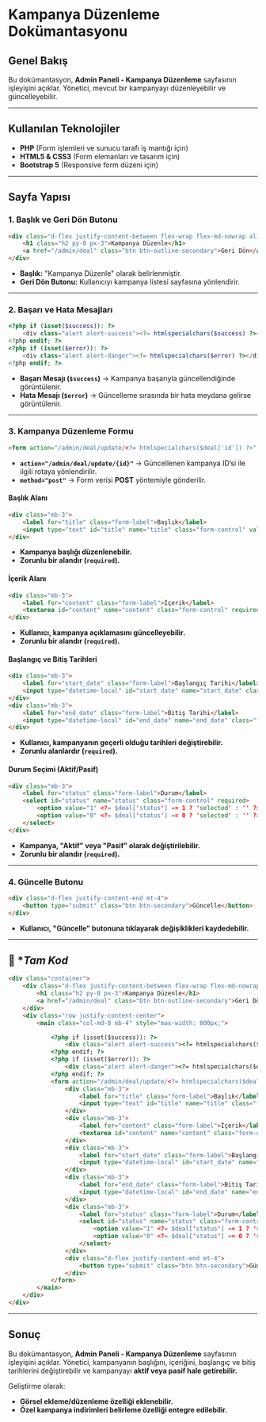 # Kampanya Düzenleme Dokümantasyonu

## Genel Bakış

Bu dokümantasyon, **Admin Paneli - Kampanya Düzenleme** sayfasının işleyişini açıklar. Yönetici, mevcut bir kampanyayı düzenleyebilir ve güncelleyebilir.

---

## Kullanılan Teknolojiler
- **PHP** (Form işlemleri ve sunucu tarafı iş mantığı için)
- **HTML5 & CSS3** (Form elemanları ve tasarım için)
- **Bootstrap 5** (Responsive form düzeni için)

---

## Sayfa Yapısı

### **1. Başlık ve Geri Dön Butonu**
```html
<div class="d-flex justify-content-between flex-wrap flex-md-nowrap align-items-center pt-3 pb-2 mb-3 border-bottom">
    <h1 class="h2 py-0 px-3">Kampanya Düzenle</h1>
    <a href="/admin/deal" class="btn btn-outline-secondary">Geri Dön</a>
</div>
```
- **Başlık:** "Kampanya Düzenle" olarak belirlenmiştir.
- **Geri Dön Butonu:** Kullanıcıyı kampanya listesi sayfasına yönlendirir.

---

### **2. Başarı ve Hata Mesajları**
```php
<?php if (isset($success)): ?>
    <div class="alert alert-success"><?= htmlspecialchars($success) ?></div>
<?php endif; ?>
<?php if (isset($error)): ?>
    <div class="alert alert-danger"><?= htmlspecialchars($error) ?></div>
<?php endif; ?>
```
- **Başarı Mesajı (`$success`)** → Kampanya başarıyla güncellendiğinde görüntülenir.
- **Hata Mesajı (`$error`)** → Güncelleme sırasında bir hata meydana gelirse görüntülenir.

---

### **3. Kampanya Düzenleme Formu**
```html
<form action="/admin/deal/update/<?= htmlspecialchars($deal['id']) ?>" method="POST">
```
- **`action="/admin/deal/update/{id}"`** → Güncellenen kampanya ID’si ile ilgili rotaya yönlendirilir.
- **`method="post"`** → Form verisi **POST** yöntemiyle gönderilir.

#### **Başlık Alanı**
```html
<div class="mb-3">
    <label for="title" class="form-label">Başlık</label>
    <input type="text" id="title" name="title" class="form-control" value="<?= htmlspecialchars($deal['title']) ?>" required>
</div>
```
- **Kampanya başlığı düzenlenebilir.**
- **Zorunlu bir alandır (`required`).**

#### **İçerik Alanı**
```html
<div class="mb-3">
    <label for="content" class="form-label">İçerik</label>
    <textarea id="content" name="content" class="form-control" required><?= htmlspecialchars($deal['content']) ?></textarea>
</div>
```
- **Kullanıcı, kampanya açıklamasını güncelleyebilir.**
- **Zorunlu bir alandır (`required`).**

#### **Başlangıç ve Bitiş Tarihleri**
```html
<div class="mb-3">
    <label for="start_date" class="form-label">Başlangıç Tarihi</label>
    <input type="datetime-local" id="start_date" name="start_date" class="form-control" value="<?= htmlspecialchars($deal['start_date']) ?>" required>
</div>
<div class="mb-3">
    <label for="end_date" class="form-label">Bitiş Tarihi</label>
    <input type="datetime-local" id="end_date" name="end_date" class="form-control" value="<?= htmlspecialchars($deal['end_date']) ?>" required>
</div>
```
- **Kullanıcı, kampanyanın geçerli olduğu tarihleri değiştirebilir.**
- **Zorunlu alanlardır (`required`).**

#### **Durum Seçimi (Aktif/Pasif)**
```html
<div class="mb-3">
    <label for="status" class="form-label">Durum</label>
    <select id="status" name="status" class="form-control" required>
        <option value="1" <?= $deal['status'] == 1 ? 'selected' : '' ?>>Aktif</option>
        <option value="0" <?= $deal['status'] == 0 ? 'selected' : '' ?>>Pasif</option>
    </select>
</div>
```
- **Kampanya, "Aktif" veya "Pasif" olarak değiştirilebilir.**
- **Zorunlu bir alandır (`required`).**

---

### **4. Güncelle Butonu**
```html
<div class="d-flex justify-content-end mt-4">
    <button type="submit" class="btn btn-secondary">Güncelle</button>
</div>
```
- **Kullanıcı, "Güncelle" butonuna tıklayarak değişiklikleri kaydedebilir.**

---
## 📌 **Tam Kod*

```html
<div class="container">
    <div class="d-flex justify-content-between flex-wrap flex-md-nowrap align-items-center pt-3 pb-2 mb-3 border-bottom">
        <h1 class="h2 py-0 px-3">Kampanya Düzenle</h1>
        <a href="/admin/deal" class="btn btn-outline-secondary">Geri Dön</a>
    </div>
    <div class="row justify-content-center">
        <main class="col-md-8 mb-4" style="max-width: 800px;">

            <?php if (isset($success)): ?>
                <div class="alert alert-success"><?= htmlspecialchars($success) ?></div>
            <?php endif; ?>
            <?php if (isset($error)): ?>
                <div class="alert alert-danger"><?= htmlspecialchars($error) ?></div>
            <?php endif; ?>
            <form action="/admin/deal/update/<?= htmlspecialchars($deal['id']) ?>" method="POST">
                <div class="mb-3">
                    <label for="title" class="form-label">Başlık</label>
                    <input type="text" id="title" name="title" class="form-control" value="<?= htmlspecialchars($deal['title']) ?>" required>
                </div>
                <div class="mb-3">
                    <label for="content" class="form-label">İçerik</label>
                    <textarea id="content" name="content" class="form-control" required><?= htmlspecialchars($deal['content']) ?></textarea>
                </div>
                <div class="mb-3">
                    <label for="start_date" class="form-label">Başlangıç Tarihi</label>
                    <input type="datetime-local" id="start_date" name="start_date" class="form-control" value="<?= htmlspecialchars($deal['start_date']) ?>" required>
                </div>
                <div class="mb-3">
                    <label for="end_date" class="form-label">Bitiş Tarihi</label>
                    <input type="datetime-local" id="end_date" name="end_date" class="form-control" value="<?= htmlspecialchars($deal['end_date']) ?>" required>
                </div>
                <div class="mb-3">
                    <label for="status" class="form-label">Durum</label>
                    <select id="status" name="status" class="form-control" required>
                        <option value="1" <?= $deal['status'] == 1 ? 'selected' : '' ?>>Aktif</option>
                        <option value="0" <?= $deal['status'] == 0 ? 'selected' : '' ?>>Pasif</option>
                    </select>
                </div>
                <div class="d-flex justify-content-end mt-4">
                    <button type="submit" class="btn btn-secondary">Güncelle</button>
                </div>
            </form>
        </main>
    </div>
</div>
```
---

## **Sonuç**

Bu dokümantasyon, **Admin Paneli - Kampanya Düzenleme** sayfasının işleyişini açıklar. Yönetici, kampanyanın başlığını, içeriğini, başlangıç ve bitiş tarihlerini değiştirebilir ve kampanyayı **aktif veya pasif hale getirebilir.**

Geliştirme olarak:
- **Görsel ekleme/düzenleme özelliği eklenebilir.**
- **Özel kampanya indirimleri belirleme özelliği entegre edilebilir.**

